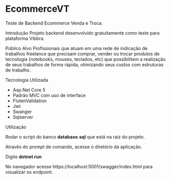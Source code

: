 # EcommerceVT

Teste de Backend Ecommerce Venda e Troca.

Introdução
Projeto backend desenvolvido gratuitamente como teste para plataforma Vibbra.

Público Alvo
Profissionais que atuam em uma rede de indicação de trabalhos freelance que precisam comprar, vender ou trocar produtos de tecnologia (notebooks, mouses, teclados, etc) que possibilitem a realização de seus trabalhos de forma rápida, otimizando seus custos com estruturas de trabalho.

Tecnologia Utilizada


- Asp.Net Core 5
- Padrão MVC com uso de interface
- FlutenValidation
- Jwt
- Swanger
- Sqlserver

Utilização

Rodar o script do banco **database.sql** que está na raiz do projeto.

Através do prompt de comando, acesse o diretório da aplicação.

Digite **dotnet run**

No navegador acesse https://localhost:5001/swagger/index.html para visualizar os endpoint.
